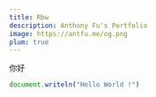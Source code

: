 ```yaml
---
title: Rbw
description: Anthony Fu's Portfolio
image: https://antfu.me/og.png
plum: true
---
```


你好

```javascript
document.writeln("Hello World !")
```
